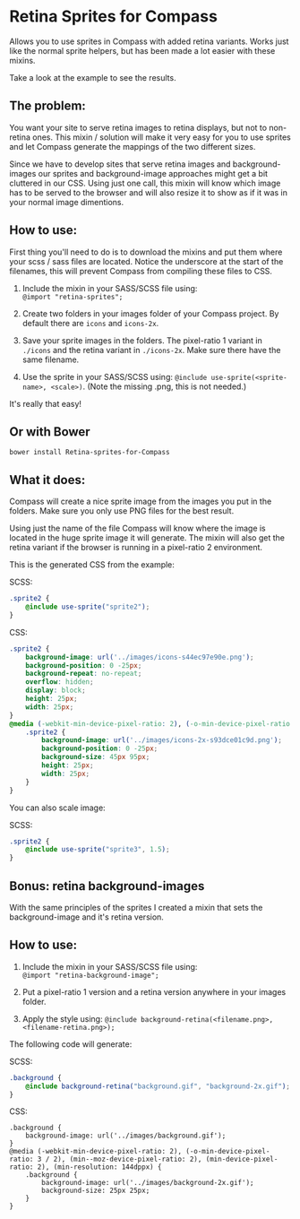 Retina Sprites for Compass
==========================

Allows you to use sprites in Compass with added retina variants. Works just like the normal sprite helpers, but has been made a lot easier with these mixins.

Take a look at the example to see the results.

## The problem:
You want your site to serve retina images to retina displays, but not to non-retina ones. This mixin / solution will make it very easy for you to use sprites and let Compass generate the mappings of the two different sizes.

Since we have to develop sites that serve retina images and background-images our sprites and background-image approaches might get a bit cluttered in our CSS. Using just one call, this mixin will know which image has to be served to the browser and will also resize it to show as if it was in your normal image dimentions.

## How to use:

First thing you'll need to do is to download the mixins and put them where your scss / sass files are located. Notice the underscore at the start of the filenames, this will prevent Compass from compiling these files to CSS.

1. Include the mixin in your SASS/SCSS file using:<br/>
`@import "retina-sprites";`

2. Create two folders in your images folder of your Compass project. By default there are `icons` and `icons-2x`.

3. Save your sprite images in the folders. The pixel-ratio 1 variant in `./icons` and the retina variant in `./icons-2x`. Make sure there have the same filename.

4. Use the sprite in your SASS/SCSS using: `@include use-sprite(<sprite-name>, <scale>)`. (Note the missing .png, this is not needed.)

It's really that easy!

## Or with Bower

`bower install Retina-sprites-for-Compass`

## What it does:

Compass will create a nice sprite image from the images you put in the folders. Make sure you only use PNG files for the best result.

Using just the name of the file Compass will know where the image is located in the huge sprite image it will generate. The mixin will also get the retina variant if the browser is running in a pixel-ratio 2 environment.

This is the generated CSS from the example:

SCSS:
```scss
.sprite2 {
    @include use-sprite("sprite2");
}
```

CSS:
```css
.sprite2 {
	background-image: url('../images/icons-s44ec97e90e.png');
	background-position: 0 -25px;
	background-repeat: no-repeat;
	overflow: hidden;
	display: block;
	height: 25px;
	width: 25px;
}
@media (-webkit-min-device-pixel-ratio: 2), (-o-min-device-pixel-ratio: 3 / 2), (min--moz-device-pixel-ratio: 2), (min-device-pixel-ratio: 2), (min-resolution: 144dppx) {
	.sprite2 {
		background-image: url('../images/icons-2x-s93dce01c9d.png');
		background-position: 0 -25px;
		background-size: 45px 95px;
		height: 25px;
		width: 25px;
	}
}
```

You can also scale image:

SCSS:
```scss
.sprite2 {
    @include use-sprite("sprite3", 1.5);
}
```

## Bonus: retina background-images

With the same principles of the sprites I created a mixin that sets the background-image and it's retina version.

## How to use:

1. Include the mixin in your SASS/SCSS file using:<br/>
`@import "retina-background-image";`

2. Put a pixel-ratio 1 version and a retina version anywhere in your images folder.

3. Apply the style using: `@include background-retina(<filename.png>, <filename-retina.png>);`

The following code will generate:

SCSS:
```scss
.background {
	@include background-retina("background.gif", "background-2x.gif");
}
```

CSS:
```
.background {
	background-image: url('../images/background.gif');
}
@media (-webkit-min-device-pixel-ratio: 2), (-o-min-device-pixel-ratio: 3 / 2), (min--moz-device-pixel-ratio: 2), (min-device-pixel-ratio: 2), (min-resolution: 144dppx) {
	.background {
		background-image: url('../images/background-2x.gif');
		background-size: 25px 25px;
	}
}
```